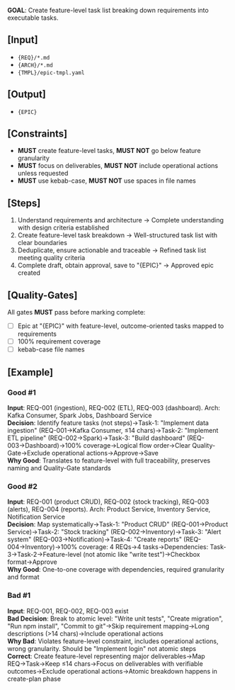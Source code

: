 **GOAL**: Create feature-level task list breaking down requirements into executable tasks.

## [Input]
- `{REQ}/*.md`
- `{ARCH}/*.md`
- `{TMPL}/epic-tmpl.yaml`

## [Output]
- `{EPIC}`

## [Constraints]
- **MUST** create feature-level tasks, **MUST NOT** go below feature granularity
- **MUST** focus on deliverables, **MUST NOT** include operational actions unless requested
- **MUST** use kebab-case, **MUST NOT** use spaces in file names

## [Steps]
1. Understand requirements and architecture → Complete understanding with design criteria established
2. Create feature-level task breakdown → Well-structured task list with clear boundaries
3. Deduplicate, ensure actionable and traceable → Refined task list meeting quality criteria
4. Complete draft, obtain approval, save to "{EPIC}" → Approved epic created

## [Quality-Gates]
All gates **MUST** pass before marking complete:
- [ ] Epic at "{EPIC}" with feature-level, outcome-oriented tasks mapped to requirements
- [ ] 100% requirement coverage
- [ ] kebab-case file names

## [Example]

### Good #1
**Input**: REQ-001 (ingestion), REQ-002 (ETL), REQ-003 (dashboard). Arch: Kafka Consumer, Spark Jobs, Dashboard Service  
**Decision**: Identify feature tasks (not steps)→Task-1: "Implement data ingestion" (REQ-001→Kafka Consumer, ≤14 chars)→Task-2: "Implement ETL pipeline" (REQ-002→Spark)→Task-3: "Build dashboard" (REQ-003→Dashboard)→100% coverage→Logical flow order→Clear Quality-Gate→Exclude operational actions→Approve→Save  
**Why Good**: Translates to feature-level with full traceability, preserves naming and Quality-Gate standards

### Good #2
**Input**: REQ-001 (product CRUD), REQ-002 (stock tracking), REQ-003 (alerts), REQ-004 (reports). Arch: Product Service, Inventory Service, Notification Service  
**Decision**: Map systematically→Task-1: "Product CRUD" (REQ-001→Product Service)→Task-2: "Stock tracking" (REQ-002→Inventory)→Task-3: "Alert system" (REQ-003→Notification)→Task-4: "Create reports" (REQ-004→Inventory)→100% coverage: 4 REQs→4 tasks→Dependencies: Task-3→Task-2→Feature-level (not atomic like "write test")→Checkbox format→Approve  
**Why Good**: One-to-one coverage with dependencies, required granularity and format

### Bad #1
**Input**: REQ-001, REQ-002, REQ-003 exist  
**Bad Decision**: Break to atomic level: "Write unit tests", "Create migration", "Run npm install", "Commit to git"→Skip requirement mapping→Long descriptions (>14 chars)→Include operational actions  
**Why Bad**: Violates feature-level constraint, includes operational actions, wrong granularity. Should be "Implement login" not atomic steps  
**Correct**: Create feature-level representing major deliverables→Map REQ→Task→Keep ≤14 chars→Focus on deliverables with verifiable outcomes→Exclude operational actions→Atomic breakdown happens in create-plan phase
